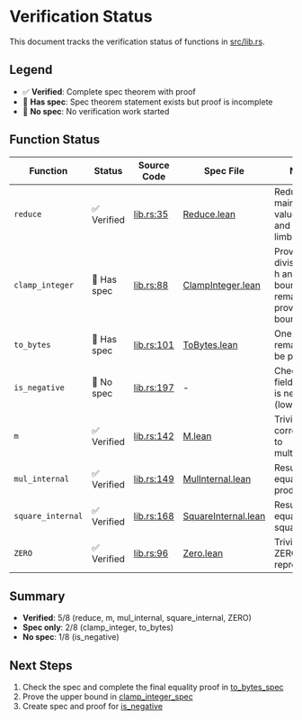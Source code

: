# Verification Status

This document tracks the verification status of functions in [src/lib.rs](src/lib.rs).

## Legend

- ✅ **Verified**: Complete spec theorem with proof
- 📝 **Has spec**: Spec theorem statement exists but proof is incomplete
- 📄 **No spec**: No verification work started

## Function Status

| Function          | Status      | Source Code                              | Spec File                                                       | Notes                                                                |
| ----------------- | ----------- | ---------------------------------------- | --------------------------------------------------------------- | -------------------------------------------------------------------- |
| `reduce`          | ✅ Verified | [lib.rs:35](src/lib.rs#L35)              | [Reduce.lean](verify/Verify/Proofs/Reduce.lean)                 | Reduction maintains value mod p and bounds limbs                     |
| `clamp_integer`   | 📝 Has spec | [lib.rs:88](src/lib.rs#L88)              | [ClampInteger.lean](verify/Verify/Proofs/ClampInteger.lean)     | Proven divisibility by h and one bound, remains to prove other bound |
| `to_bytes`        | 📝 Has spec | [lib.rs:101](src/lib.rs#L101)            | [ToBytes.lean](verify/Verify/Proofs/ToBytes.lean)               | One equality remains to be proven                                    |
| `is_negative`     | 📄 No spec  | [lib.rs:197](src/lib.rs#L197)            | -                                                               | Checks if field element is negative (low bit set)                    |
| `m`               | ✅ Verified | [lib.rs:142](src/lib.rs#L142)            | [M.lean](verify/Verify/Proofs/M.lean)                           | Trivial proof, corresponds to multiplication                         |
| `mul_internal`    | ✅ Verified | [lib.rs:149](src/lib.rs#L149)            | [MulInternal.lean](verify/Verify/Proofs/MulInternal.lean)       | Result equals product                                                |
| `square_internal` | ✅ Verified | [lib.rs:168](src/lib.rs#L168)            | [SquareInternal.lean](verify/Verify/Proofs/SquareInternal.lean) | Result equals square                                                 |
| `ZERO`            | ✅ Verified | [lib.rs:96](src/lib.rs#L96)              | [Zero.lean](verify/Verify/Proofs/Zero.lean)                     | Trivial proof, ZERO represents 0                                     |

## Summary

- **Verified**: 5/8 (reduce, m, mul_internal, square_internal, ZERO)
- **Spec only**: 2/8 (clamp_integer, to_bytes)
- **No spec**: 1/8 (is_negative)

## Next Steps

1. Check the spec and complete the final equality proof in [to_bytes_spec](verify/Verify/Proofs/ToBytes.lean:39)
2. Prove the upper bound in [clamp_integer_spec](verify/Verify/Proofs/ClampInteger.lean:68)
3. Create spec and proof for [is_negative](src/lib.rs#L197)
